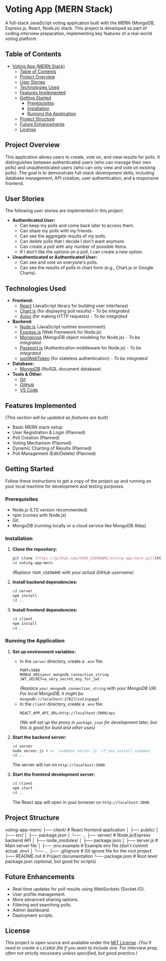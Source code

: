# Voting App (MERN Stack)

A full-stack JavaScript voting application built with the MERN (MongoDB, Express.js, React, Node.js) stack. This project is developed as part of coding interview preparation, implementing key features of a real-world voting platform.

## Table of Contents

- [Voting App (MERN Stack)](#voting-app-mern-stack)
  - [Table of Contents](#table-of-contents)
  - [Project Overview](#project-overview)
  - [User Stories](#user-stories)
  - [Technologies Used](#technologies-used)
  - [Features Implemented](#features-implemented)
  - [Getting Started](#getting-started)
    - [Prerequisites](#prerequisites)
    - [Installation](#installation)
    - [Running the Application](#running-the-application)
  - [Project Structure](#project-structure)
  - [Future Enhancements](#future-enhancements)
  - [License](#license)

## Project Overview

This application allows users to create, vote on, and view results for polls. It distinguishes between authenticated users (who can manage their own polls) and unauthenticated users (who can only view and vote on existing polls). The goal is to demonstrate full-stack development skills, including database management, API creation, user authentication, and a responsive frontend.

## User Stories

The following user stories are implemented in this project:

* **Authenticated User:**
    * Can keep my polls and come back later to access them.
    * Can share my polls with my friends.
    * Can see the aggregate results of my polls.
    * Can delete polls that I decide I don't want anymore.
    * Can create a poll with any number of possible items.
    * If I don't like the options on a poll, I can create a new option.
* **Unauthenticated or Authenticated User:**
    * Can see and vote on everyone's polls.
    * Can see the results of polls in chart form (e.g., Chart.js or Google Charts).

## Technologies Used

* **Frontend:**
    * [React](https://react.dev/) (JavaScript library for building user interfaces)
    * [Chart.js](https://www.chartjs.org/) (for displaying poll results) - *To be integrated*
    * [Axios](https://axios-http.com/) (for making HTTP requests) - *To be integrated*
* **Backend:**
    * [Node.js](https://nodejs.org/) (JavaScript runtime environment)
    * [Express.js](https://expressjs.com/) (Web framework for Node.js)
    * [Mongoose](https://mongoosejs.com/) (MongoDB object modeling for Node.js) - *To be integrated*
    * [Passport.js](http://www.passportjs.org/) (Authentication middleware for Node.js) - *To be integrated*
    * [jsonWebToken](https://jwt.io/) (for stateless authentication) - *To be integrated*
* **Database:**
    * [MongoDB](https://www.mongodb.com/) (NoSQL document database)
* **Tools & Other:**
    * [Git](https://git-scm.com/)
    * [GitHub](https://github.com/)
    * [VS Code](https://code.visualstudio.com/)

## Features Implemented

*(This section will be updated as features are built)*

* Basic MERN stack setup
* User Registration & Login (Planned)
* Poll Creation (Planned)
* Voting Mechanism (Planned)
* Dynamic Charting of Results (Planned)
* Poll Management (Edit/Delete) (Planned)

## Getting Started

Follow these instructions to get a copy of the project up and running on your local machine for development and testing purposes.

### Prerequisites

* Node.js (LTS version recommended)
* npm (comes with Node.js)
* Git
* MongoDB (running locally or a cloud service like MongoDB Atlas)

### Installation

1.  **Clone the repository:**
    ```bash
    git clone [https://github.com/YOUR_USERNAME/voting-app-mern.git](https://github.com/YOUR_USERNAME/voting-app-mern.git)
    cd voting-app-mern
    ```
    *(Replace `YOUR_USERNAME` with your actual GitHub username)*

2.  **Install backend dependencies:**
    ```bash
    cd server
    npm install
    cd ..
    ```

3.  **Install frontend dependencies:**
    ```bash
    cd client
    npm install
    cd ..
    ```

### Running the Application

1.  **Set up environment variables:**
    * In the `server` directory, create a `.env` file:
        ```
        PORT=5000
        MONGO_URI=your_mongodb_connection_string
        JWT_SECRET=a_very_secret_key_for_jwt
        ```
        *(Replace `your_mongodb_connection_string` with your MongoDB URI. For local MongoDB, it might be `mongodb://localhost:27017/votingapp`)*
    * In the `client` directory, create a `.env` file:
        ```
        REACT_APP_API_URL=http://localhost:5000/api
        ```
        *(We will set up the proxy in `package.json` for development later, but this is good for build and other uses)*

2.  **Start the backend server:**
    ```bash
    cd server
    node server.js # or `nodemon server.js` if you install nodemon
    cd ..
    ```
    The server will run on `http://localhost:5000`.

3.  **Start the frontend development server:**
    ```bash
    cd client
    npm start
    cd ..
    ```
    The React app will open in your browser on `http://localhost:3000`.

## Project Structure

voting-app-mern/
├── client/                 # React frontend application
│   ├── public/
│   ├── src/
│   ├── package.json
│   └── ...
├── server/                 # Node.js/Express backend API
│   ├── node_modules/
│   ├── package.json
│   ├── server.js           # Main server file
│   ├── .env.example        # Example env file (don't commit actual .env)
│   └── ...
├── .gitignore              # Git ignore file for the root project
├── README.md               # Project documentation
└── package.json            # Root level package.json (optional, but good for scripts)


## Future Enhancements

* Real-time updates for poll results using WebSockets (Socket.IO).
* User profile management.
* More advanced sharing options.
* Filtering and searching polls.
* Admin dashboard.
* Deployment scripts.

## License

This project is open source and available under the [MIT License](LICENSE).
*(You'll need to create a `LICENSE` file if you want to include one. For interview prep, often not strictly necessary unless specified, but good practice.)*